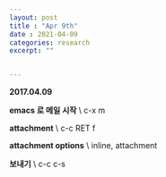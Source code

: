```yaml
---
layout: post
title : "Apr 9th"
date : 2021-04-09
categories: research
excerpt: ""


---
```



**2017.04.09**

__emacs 로 메일 시작__ \\
c-x m 

__attachment__ \\
c-c RET f

__attachment options__ \\
inline, attachment

__보내기__ \\
c-c c-s
